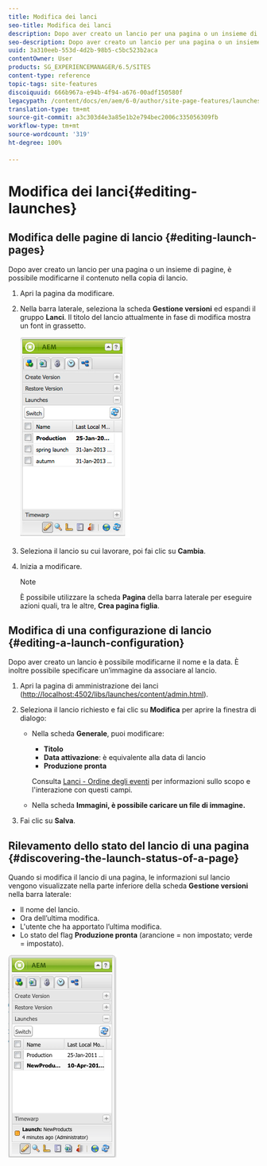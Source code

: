 ```yaml
---
title: Modifica dei lanci
seo-title: Modifica dei lanci
description: Dopo aver creato un lancio per una pagina o un insieme di pagine, è possibile modificarne il contenuto nella copia di lancio.
seo-description: Dopo aver creato un lancio per una pagina o un insieme di pagine, è possibile modificarne il contenuto nella copia di lancio.
uuid: 3a310eeb-553d-4d2b-98b5-c5bc523b2aca
contentOwner: User
products: SG_EXPERIENCEMANAGER/6.5/SITES
content-type: reference
topic-tags: site-features
discoiquuid: 666b967a-e94b-4f94-a676-00adf150580f
legacypath: /content/docs/en/aem/6-0/author/site-page-features/launches
translation-type: tm+mt
source-git-commit: a3c303d4e3a85e1b2e794bec2006c335056309fb
workflow-type: tm+mt
source-wordcount: '319'
ht-degree: 100%

---
```



# Modifica dei lanci{#editing-launches}

## Modifica delle pagine di lancio {#editing-launch-pages}

Dopo aver creato un lancio per una pagina o un insieme di pagine, è possibile modificarne il contenuto nella copia di lancio.

1. Apri la pagina da modificare.
1. Nella barra laterale, seleziona la scheda **Gestione versioni** ed espandi il gruppo **Lanci**. Il titolo del lancio attualmente in fase di modifica mostra un font in grassetto.

   ![chlimage_1-13](assets/chlimage_1-13.jpeg)

1. Seleziona il lancio su cui lavorare, poi fai clic su **Cambia**.
1. Inizia a modificare.

   >[!NOTE]
   >
   >È possibile utilizzare la scheda **Pagina** della barra laterale per eseguire azioni quali, tra le altre, **Crea pagina figlia**.

## Modifica di una configurazione di lancio {#editing-a-launch-configuration}

Dopo aver creato un lancio è possibile modificarne il nome e la data. È inoltre possibile specificare un’immagine da associare al lancio.

1. Apri la pagina di amministrazione dei lanci ([http://localhost:4502/libs/launches/content/admin.html](http://localhost:4502/libs/launches/content/admin.html)). 

1. Seleziona il lancio richiesto e fai clic su **Modifica** per aprire la finestra di dialogo:

   * Nella scheda **Generale**, puoi modificare:

      * **Titolo**
      * **Data attivazione**: è equivalente alla data di lancio
      * **Produzione pronta**

      Consulta [Lanci - Ordine degli eventi](/help/sites-authoring/launches.md#launches-the-order-of-events) per informazioni sullo scopo e l&#39;interazione con questi campi.

   * Nella scheda **Immagini, è possibile caricare un file di immagine.**


1. Fai clic su **Salva**.

## Rilevamento dello stato del lancio di una pagina {#discovering-the-launch-status-of-a-page}

Quando si modifica il lancio di una pagina, le informazioni sul lancio vengono visualizzate nella parte inferiore della scheda **Gestione versioni** nella barra laterale:

* Il nome del lancio.
* Ora dell’ultima modifica.
* L&#39;utente che ha apportato l’ultima modifica.
* Lo stato del flag **Produzione pronta** (arancione = non impostato; verde = impostato).

![chlimage_1-186](assets/chlimage_1-186.png)


